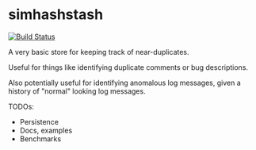 
# simhashstash

[![Build Status](https://travis-ci.org/banksean/simhashstash.svg?branch=master)](https://travis-ci.org/banksean/simhashstash)

A very basic store for keeping track of near-duplicates.

Useful for things like identifying duplicate comments or bug descriptions.

Also potentially useful for identifying anomalous log messages, given a history of "normal" looking log messages.

TODOs:
- Persistence
- Docs, examples
- Benchmarks
